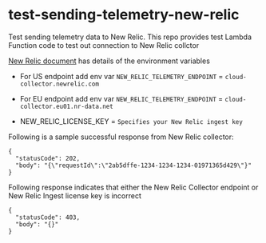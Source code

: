 # test-sending-telemetry-new-relic
Test sending telemetry data to New Relic. This repo provides test Lambda Function code to test out connection to New Relic collctor

[New Relic document](https://docs.newrelic.com/docs/serverless-function-monitoring/aws-lambda-monitoring/instrument-lambda-function/env-variables-lambda/#Lambda%20extension) has details of the environment variables

- For US endpoint add env var `NEW_RELIC_TELEMETRY_ENDPOINT` = `cloud-collector.newrelic.com`

- For EU endpoint add env var `NEW_RELIC_TELEMETRY_ENDPOINT` = `cloud-collector.eu01.nr-data.net`

- NEW_RELIC_LICENSE_KEY = `Specifies your New Relic ingest key`

Following is a sample successful response from New Relic collector:
```
{
  "statusCode": 202,
  "body": "{\"requestId\":\"2ab5dffe-1234-1234-1234-01971365d429\"}"
}
```

Following response indicates that either the New Relic Collector endpoint or New Relic Ingest license key is incorrect
```
{
  "statusCode": 403,
  "body": "{}"
}
```
